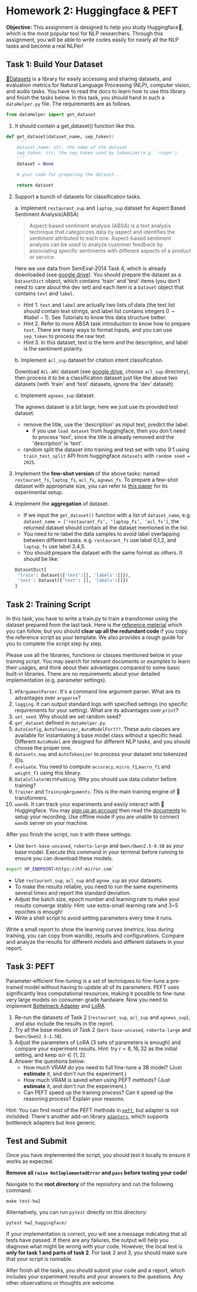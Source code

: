 # Homework 2: Huggingface & PEFT

**Objective:** This assignment is designed to help you study Huggingface🤗, which is the most popular tool for NLP researchers. Through this assignment, you will be able to write codes easily for nearly all the NLP tasks and become a real NLPer!

## Task 1: Build Your Dataset

[🤗Datasets](https://huggingface.co/docs/datasets/index) is a library for easily accessing and sharing datasets, and evaluation metrics for Natural Language Processing (NLP), computer vision, and audio tasks. You have to read the docs to learn how to use this library and finish the tasks below. In this task, you should hand in such a `dataHelper.py` file. The requirements are as follows.

```python
from dataHelper import get_dataset
```

1. It should contain a get_dataset() function like this.

```python
def get_dataset(dataset_name, sep_token):
	'''
	dataset_name: str, the name of the dataset
	sep_token: str, the sep_token used by tokenizer(e.g. '<sep>')
	'''
	dataset = None

	# your code for preparing the dataset...

	return dataset
```

2. Support a bunch of datasets for classification tasks.

   a. Implement `restaurant_sup` and `laptop_sup` dataset for Aspect Based Sentiment Analysis(ABSA)

   > Aspect-based sentiment analysis (ABSA) is a text analysis technique that categorizes data by aspect and identifies the sentiment attributed to each one. Aspect-based sentiment analysis can be used to analyze customer feedback by associating specific sentiments with different aspects of a product or service.

   Here we use data from SemEval-2014 Task 4, which is already downloaded (see [google drive](https://drive.google.com/drive/folders/1H5rmibrg4VfEvM6uqobkrZlGla3xk78-?usp=share_link)). You should prepare the dataset as a `DatasetDict` object, which contains 'train' and 'test' items (you don't need to care about the dev set) and each item is a `Dataset` object that contains `text` and `label`.

   - Hint 1. `text` and `label` are actually two lists of data (the text list should contain text strings, and label list contains integers $0\sim\#label-1$). See Tutorials to know this data structure better.
   - Hint 2. Refer to more ABSA task introduction to know how to prepare `text`. There are many ways to format inputs, and you can use `sep_token` to process the raw text.
   - Hint 3. In this dataset, text is the term and the description, and label is the sentiment polarity.

   b. Implement `acl_sup` dataset for citation intent classification.

   Download `ACL-ARC` dataset (see [google drive](https://drive.google.com/drive/folders/1-8Ly4Jk12LHnkMKnxhuXieVNMA9cyORQ), choose `acl_sup` directory), then process it to be a classification dataset just like the above two datasets (with 'train' and 'test' datasets, ignore the 'dev' dataset).

   c. Implement `agnews_sup` dataset.

   The agnews dataset is a bit large, here we just use its provided test dataset.

   - remove the title, use the 'description' as input text, predict the label.
     - if you use `load_dataset` from huggingface, then you don't need to process 'text', since the title is already removed and the 'description' is 'text'.
   - random split the dataset into training and test set with ratio 9:1 using `train_test_split` API from huggingface `datasets` with `random seed = 2025`.

3. Implement the **few-shot version** of the above tasks: named `restaurant_fs`, `laptop_fs`, `acl_fs`, `agnews_fs`. To prepare a few-shot dataset with appropriate size, you can refer to [this paper](https://arxiv.org/pdf/2109.04332.pdf) for its experimental setup.

4. Implement the **aggregation** of dataset.

   - If we input the `get_dataset()` function with a list of `dataset_name`, e.g. `dataset_name = [’restaurant_fs’, ‘laptop_fs’, ‘acl_fs’]`, the returned dataset should contain all the dataset mentioned in the list.
   - You need to re-label the data samples to avoid label overlapping between different tasks. e.g. `restaurant_fs` use label 0,1,2, and `laptop_fs` use label 3,4,5.
   - You should prepare the dataset with the same format as others. It should be like:

   ```python
   DatasetDict{
   	'train': Dataset({'text':[], 'labels':[]}),
   	'test': Dataset({'text': [], 'labels':[]})
   }
   ```

## Task 2: Training Script

In this task, you have to write a train.py to train a transformer using the dataset prepared from the last task. Here is the [reference meterial](https://github.com/huggingface/transformers/blob/main/examples/pytorch/text-classification/run_glue.py) which you can follow, but you should **clear up all the redundant code** if you copy the reference script as your template. We also provides a rough guide for you to complete the script step by step.

Please use all the libraries, functions or classes mentioned below in your training script. You may search for relevant documents or examples to learn their usages, and think about their advantages compared to some basic built-in libraries. There are no requirements about your detailed implementation (e.g. parameter settings).

1. `HfArgumentParser`. It's a command line argument parser. What are its advantages over `argparse`?
2. `logging`. It can output standard logs with specified settings (no specific requirements for your setting). What are its advantages over `print`?
3. `set_seed`. Why should we set random seed?
4. `get_dataset` defined in `dataHelper.py`.
5. `AutoConfig`, `AutoTokenizer`, `AutoModelFor???`. These auto classes are available for instantiating a base model class without a specific head. Different `AutoModel` are designed for different NLP tasks, and you should choose the proper one.
6. `datasets.map` and `AutoTokenizer` to process your dataset into tokenized IDs.
7. `evaluate`. You need to compute `accuracy`, `micro_f1`,`macro_f1` and `weight_f1` using this library.
8. `DataCollatorWithPadding`. Why you should use data collator before training?
9. `Trainer` and `TrainingArguments`. This is the main training engine of 🤗transformers.
10. `wandb`. It can track your experiments and easily interact with 🤗Huggingface. You may [sign up an account](http://wandb.ai) then read the [documents](https://docs.wandb.ai/guides/integrations/huggingface) to setup your recording. Use offline mode if you are unable to connect `wandb` server on your machine.

After you finish the script, run it with these settings:

- Use `bert-base-uncased`, `roberta-large` and `Qwen/Qwen2.5-0.5B` as your base model. Execute this command in your terminal before running to ensure you can download these models.

```sh
export HF_ENDPOINT=https://hf-mirror.com`
```

- Use `restaurant_sup`, `acl_sup` and `agnew_sup` as your datasets.
- To make the results reliable, you need to run the same experiments several times and report the standard deviation.
- Adjust the batch size, epoch number and learning rate to make your results converge stably. Hint: use extra-small learning rate and 3~5 epoches is enough!
- Write a shell script to avoid setting parameters every time it runs.

Write a small report to show the learning curves (metrics, loss during training, you can copy from wandb), results and configurations. Compare and analyze the results for different models and different datasets in your report.

## Task 3: PEFT

Parameter-efficient fine-tuning is a set of techniques to fine-tune a pre-trained model without having to update all of its parameters. PEFT uses significantly less computational resources, making it possible to fine-tune very large models on consumer-grade hardware. Now you need to implement  [Bottelneck Adapter](https://arxiv.org/pdf/1902.00751) and [LoRA](https://arxiv.org/pdf/2106.09685).

1. Re-run the datasets of Task 2 (`restaurant_sup`, `acl_sup` and `agnews_sup`), and also include the results in the report.
2. Try all the base models of Task 2 (`bert-base-uncased`, `roberta-large` and `Qwen/Qwen2.5-1.5B`).
3. Adjust the parameters of LoRA (3 sets of parameters is enough) and compare your experiment results. Hint: try $r=8,16,32$ as the initial setting, and keep $\alpha / r \in [1,2]$.
4. Answer the questions below:
   * How much VRAM do you need to full fine-tune a 3B model? (Just **estimate** it, and don't run the experiment.)
   * How much VRAM is saved when using PEFT methods? (Just **estimate** it, and don't run the experiment.)
   * Can PEFT speed up the training process? Can it speed up the reasoning process? Explain your reasons.

Hint: You can find most of the PEFT methods in [`peft`](https://huggingface.co/docs/peft/index/), but adapter is not inclulded. There's another add-on library [`adapters`](https://docs.adapterhub.ml/), which supports bottleneck adapters but less generic.

## Test and Submit

Once you have implemented the script, you should test it locally to ensure it works as expected.

**Remove all `raise NotImplementedError` and `pass` before testing your code!**

Navigate to the **root directory** of the repository and run the following command:

```
make test-hw2
```

Alternatively, you can run `pytest` directly on this directory:

```
pytest hw2_huggingface/
```

If your implementation is correct, you will see a message indicating that all tests have passed. If there are any failures, the output will help you diagnose what might be wrong with your code. However, the local test is **only for task 1 and parts of task 2**. For task 2 and 3, you should make sure that your script is runnable.

After finish all the tasks, you should submit your code and a report, which includes your experiment results and your answers to the questions. Any other observations or thoughts are welcome.